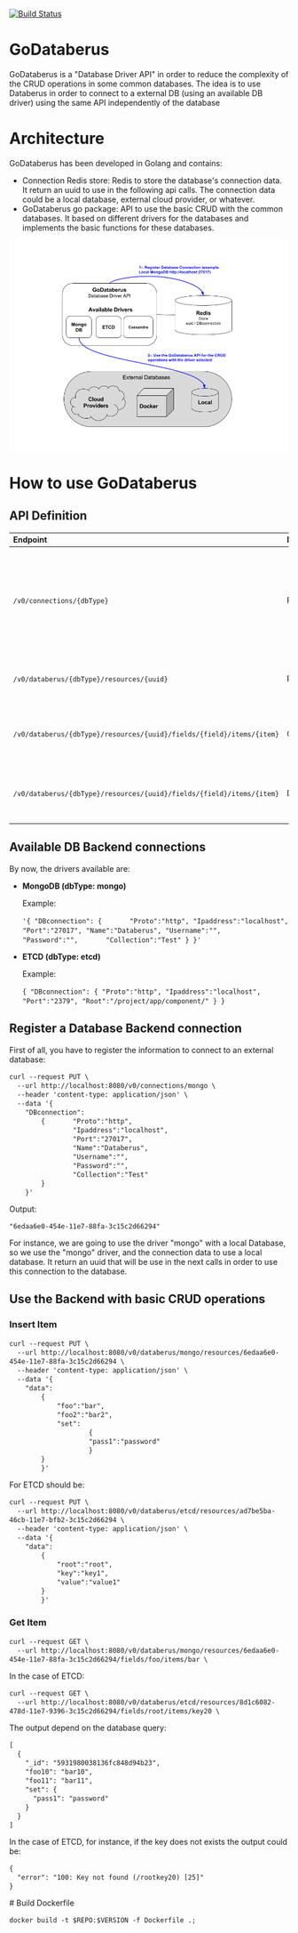 [![Build Status](https://travis-ci.org/SwatLabs/GoDataberus.svg)](https://travis-ci.org/SwatLabs/GoDataberus)

# GoDataberus

GoDataberus is a "Database Driver API" in order to reduce the complexity of the CRUD operations in some common databases.
The idea is to use Databerus in order to connect to a external DB (using an available DB driver) using the same API independently of the database  

# Architecture

GoDataberus has been developed in Golang and contains:
 - Connection Redis store: Redis to store the database's connection data. It return an uuid to use in the following api calls. The connection data could be a local database, external cloud provider, or whatever.
 - GoDataberus go package: API to use the basic CRUD with the common databases. It based on different drivers for the databases and implements the basic functions for these databases.

![Image of architecture](architecture.png)

# How to use GoDataberus
## API Definition

| Endpoint     | Method     | Description |
| :------------- | :------------- | :------------- |
| ```/v0/connections/{dbType}``` | PUT | Register a new Database connection entry. Return uuid to use in the following calls to this database |
| ```/v0/databerus/{dbType}/resources/{uuid}``` | PUT | Insert an item in the database associated to the uuid |
| ```/v0/databerus/{dbType}/resources/{uuid}/fields/{field}/items/{item}``` | GET | Search for an item in the database associated to the uuid |
| ```/v0/databerus/{dbType}/resources/{uuid}/fields/{field}/items/{item}``` | Delete | Delete an item exists in the database associated to the uuid |

## Available DB Backend connections

By now, the drivers available are:
- **MongoDB (dbType: mongo)**

    Example:
    
    `'{
       	"DBconnection":
       		{		"Proto":"http",
       				"Ipaddress":"localhost",
       				"Port":"27017",
       				"Name":"Databerus",
       			    "Username":"",		
       			    "Password":"",		
       			    "Collection":"Test"
       	    }
       	}' `
- **ETCD (dbType: etcd)**
   
   Example:
   
   `{
    	"DBconnection":
    	{
    		"Proto":"http",
    		"Ipaddress":"localhost",
    		"Port":"2379",
    		"Root":"/project/app/component/"
    	}
    }`

## Register a Database Backend connection

First of all, you have to register the information to connect to an external database:

```
curl --request PUT \
  --url http://localhost:8080/v0/connections/mongo \
  --header 'content-type: application/json' \
  --data '{
  	"DBconnection":
  		{		"Proto":"http",
  				"Ipaddress":"localhost",
  				"Port":"27017",
  				"Name":"Databerus",
  			    "Username":"",		
  			    "Password":"",		
  			    "Collection":"Test"
  	    }
  	}' 
```

Output:

```
"6edaa6e0-454e-11e7-88fa-3c15c2d66294"
```  

For instance, we are going to use the driver "mongo" with a local Database, so we use the "mongo" driver,
and the connection data to use a local database. 
It return an uuid that will be use in the next calls in order to use this connection to the database.

## Use the Backend with basic CRUD operations

### Insert Item 
```
curl --request PUT \
  --url http://localhost:8080/v0/databerus/mongo/resources/6edaa6e0-454e-11e7-88fa-3c15c2d66294 \
  --header 'content-type: application/json' \
  --data '{
  	"data":
  		{
  			"foo":"bar",
  			"foo2":"bar2",		
  			"set":
  					{			
  					"pass1":"password"
  					}
  		}
  		}'
```

For ETCD should be:

``` 
curl --request PUT \
  --url http://localhost:8080/v0/databerus/etcd/resources/ad7be5ba-46cb-11e7-bfb2-3c15c2d66294 \
  --header 'content-type: application/json' \
  --data '{
  	"data":
  		{
  			"root":"root",
  			"key":"key1",
  			"value":"value1"
  		}
  		}'
```
### Get Item

```
curl --request GET \
  --url http://localhost:8080/v0/databerus/mongo/resources/6edaa6e0-454e-11e7-88fa-3c15c2d66294/fields/foo/items/bar \
```
In the case of ETCD:

```
curl --request GET \
  --url http://localhost:8080/v0/databerus/etcd/resources/8d1c6082-478d-11e7-9396-3c15c2d66294/fields/root/items/key20 \

```

The output depend on the database query:
```
[
  {
    "_id": "5931980038136fc848d94b23",
    "foo10": "bar10",
    "foo11": "bar11",
    "set": {
      "pass1": "password"
    }
  }
]
```
In the case of ETCD, for instance, if the key does not exists the output could be:

```
{
  "error": "100: Key not found (/rootkey20) [25]"
}
```
# Build Dockerfile

```
docker build -t $REPO:$VERSION -f Dockerfile .;
```


